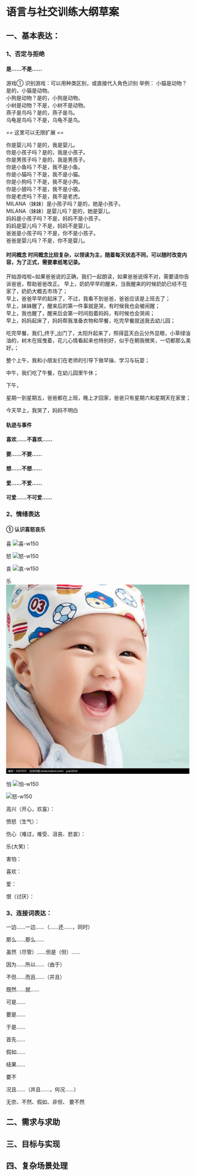 # 语言与社交训练大纲草案

## 一、基本表达：

### 1、否定与拒绝

#### 是……不是……

游戏① 识别游戏：可以用种类区别，或直接代入角色识别
举例： 
小猫是动物？是的，小猫是动物。  
小狗是动物？是的，小狗是动物。  
小树是动物？不是，小树不是动物。  
燕子是鸟吗？是的，燕子是鸟。  
乌龟是鸟吗？不是，乌龟不是鸟。  

== 这里可以无限扩展 == 

你是婴儿吗？是的，我是婴儿。  
你是小孩子吗？是的，我是小孩子。  
你是男孩子吗？是的，我是男孩子。  
你是小鱼吗？不是，我不是小鱼。  
你是小猫吗？不是，我不是小猫。  
你是小狗吗？不是，我不是小狗。  
你是小狼吗？不是，我不是小狼。  
你是老虎吗？不是，我不是老虎。  
MILANA（妹妹）是小孩子吗？是的，她是小孩子。  
MILANA（妹妹）是婴儿吗？是的，她是婴儿。  
妈妈是小孩子吗？不是，妈妈不是小孩子。  
妈妈是婴儿吗？不是，妈妈不是婴儿。  
爸爸是小孩子吗？不是，你不是小孩子。  
爸爸是婴儿吗？不是，你不是婴儿。  

#### 时间概念 时间概念比较复杂，以领读为主，随着每天状态不同，可以随时改变内容，为了正式，需要拿纸笔记录。  
开始游戏啦~如果爸爸说的正确，我们一起朗读，如果爸爸说得不对，需要请你告诉爸爸，帮助爸爸改正。
早上，奶奶早早的醒来，当我醒来的时候奶奶已经不在家了，奶奶大概去市场了；  
早上，爸爸早早的起床了，不过，我看不到爸爸，爸爸应该是上班去了；  
早上，妹妹醒了，醒来后的第一件事就是哭，有时候我也会被闹醒；  
早上，我也醒了，醒来后会第一时间抱着妈妈，有时候也会哭闹；  
早上，妈妈起床了，妈妈帮我准备衣物和早餐，吃完早餐就送我去幼儿园；  

吃完早餐，我们_终于_出门了，太阳升起来了，照得蓝天白云分外显眼，小草绿油油的，树木在摇曳着，花儿心情看起来也特别好，似乎在朝我微笑，一切都那么美好。；  

整个上午，我和小朋友们在老师的引导下做早操、学习与玩耍；  

中午，我们吃了午餐，在幼儿园里午休；  

下午， 

星期一到星期五，爸爸都在上班，晚上才回家，爸爸只有星期六和星期天在家里；

今天早上，我哭了，妈妈不明白

#### 轨迹与事件
  

#### 喜欢……不喜欢……


#### 要……不要……


#### 想……不想……



#### 爱……不爱……

#### 可爱……不可爱……

### 2、情绪表达

#### ① 认识喜怒哀乐

喜
![喜-w150](/images/喜.jpg)

怒
![怒-w150](/images/怒01.jpg)

哀
![哀-w150](/images/哀.jpg)

乐
![乐-w150](/images/乐.jpg)

怕
![怕-w150](/images/怕.jpg)

![怒-w150](/images/怒02.jpg)

高兴（开心，欢喜）：

愤怒（生气）：

伤心（难过，难受、沮丧、悲哀）：

乐(大笑)：

害怕：

喜欢：

爱：

恨（讨厌）：


### 3、连接词表达：

一边……一边……（……还……，同时）

那么……那么……

虽然（尽管）……但是（但）……

因为……所以……（由于）

不但……而且……（并且）

既然……就……

可是……

要是……

于是……

首先……

假如……

结果……

要不

况且……（并且……，何况……）

无奈、不然、假如、非但、
要不然
















## 二、需求与求助

## 三、目标与实现

## 四、复杂场景处理
